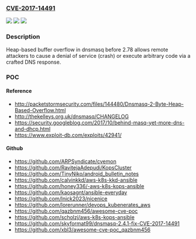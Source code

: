 ### [CVE-2017-14491](https://cve.mitre.org/cgi-bin/cvename.cgi?name=CVE-2017-14491)
![](https://img.shields.io/static/v1?label=Product&message=n%2Fa&color=blue)
![](https://img.shields.io/static/v1?label=Version&message=n%2Fa&color=blue)
![](https://img.shields.io/static/v1?label=Vulnerability&message=n%2Fa&color=brighgreen)

### Description

Heap-based buffer overflow in dnsmasq before 2.78 allows remote attackers to cause a denial of service (crash) or execute arbitrary code via a crafted DNS response.

### POC

#### Reference
- http://packetstormsecurity.com/files/144480/Dnsmasq-2-Byte-Heap-Based-Overflow.html
- http://thekelleys.org.uk/dnsmasq/CHANGELOG
- https://security.googleblog.com/2017/10/behind-masq-yet-more-dns-and-dhcp.html
- https://www.exploit-db.com/exploits/42941/

#### Github
- https://github.com/ARPSyndicate/cvemon
- https://github.com/RavitejaAdepudi/KopsCluster
- https://github.com/TinyNiko/android_bulletin_notes
- https://github.com/calvinkkd/aws-k8s-kkd-ansible
- https://github.com/honey336/-aws-k8s-kops-ansible
- https://github.com/kaosagnt/ansible-everyday
- https://github.com/lnick2023/nicenice
- https://github.com/lorerunner/devops_kubenerates_aws
- https://github.com/qazbnm456/awesome-cve-poc
- https://github.com/scholzj/aws-k8s-kops-ansible
- https://github.com/skyformat99/dnsmasq-2.4.1-fix-CVE-2017-14491
- https://github.com/xbl3/awesome-cve-poc_qazbnm456

